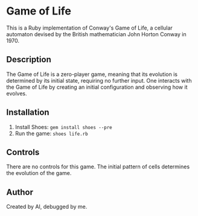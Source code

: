 # Game of Life

This is a Ruby implementation of Conway's Game of Life, a cellular automaton devised by the British mathematician John Horton Conway in 1970.

## Description

The Game of Life is a zero-player game, meaning that its evolution is determined by its initial state, requiring no further input. One interacts with the Game of Life by creating an initial configuration and observing how it evolves.

## Installation

1. Install Shoes: `gem install shoes --pre`
2. Run the game: `shoes life.rb`

## Controls

There are no controls for this game. The initial pattern of cells determines the evolution of the game.

## Author

Created by AI, debugged by me.